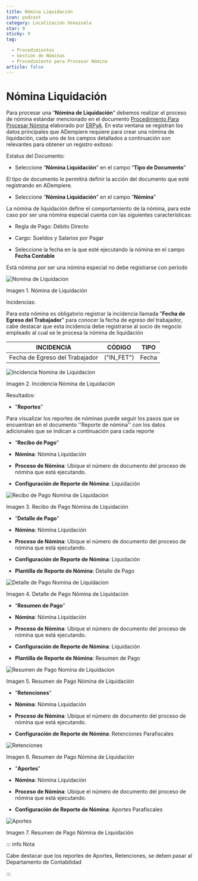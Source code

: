 ```yaml
---
title: Nómina Liquidación
icon: podcast
category: Localización Venezuela
star: 9
sticky: 9
tag:

  - Procedimientos
  - Gestión de Nóminas
  - Procedimiento para Procesar Nómina
article: false
---
```


**Nómina Liquidación**
========================

 Para procesar una “**Nómina de Liquidación**” debemos realizar el proceso de nómina estándar mencionado en el documento [Procedimiento Para Procesar Nómina](README.md) elaborado por [ERPyA](http://erpya.com). En esta ventana se registran los datos principales que ADempiere requiere para crear una nómina de liquidación, cada uno de los campos detallados a continuación son relevantes para obtener un registro exitoso:

Estatus del Documento:

- Seleccione “**Nómina Liquidación**” en el campo “**Tipo de Documento**”

El tipo de documento le permitirá definir la acción del documento que esté registrando en ADempiere.

- Seleccione “**Nómina Liquidación**” en el campo “**Nómina**”

La nómina de liquidación define el comportamiento de la nómina, para este caso por ser una nómina especial cuenta con las siguientes características:

- Regla de Pago: Débito Directo
- Cargo: Sueldos y Salarios por Pagar

- Seleccione la fecha en la que esté ejecutando la nómina en el campo **Fecha Contable**

Está nómina  por ser una nómina especial no debe registrarse con período

![Nomina de Liquidacion](/assets/img/docs/lve/procedures/payroll/procedures-to-process-payroll/resources/payrollsettlementprocess.png)

Imagen 1. Nómina de Liquidación

Incidencias:

Para esta nómina es obligatorio registrar la incidencia llamada "**Fecha de Egreso del Trabajador**" para conocer la fecha de egreso del trabajador, cabe destacar que esta incidencia debe registrarse al socio de negocio empleado al cual se le procesa la nómina de liquidación

|           **INCIDENCIA**                              |     **CÓDIGO**       |    **TIPO**    |
|-------------------------------------------------------|----------------------|----------------|
| Fecha de Egreso del Trabajador                        |     ("IN_FET")       |     Fecha      |

![Incidencia Nomina de Liquidacion](/assets/img/docs/lve/procedures/payroll/procedures-to-process-payroll/resources/incidencepayrollsettlement.png)

Imagen 2. Incidencia Nómina de Liquidación

Resultados:

- "**Reportes**"

Para visualizar los reportes de nóminas  puede seguir los pasos que se encuentran en el documento ''Reporte de nómina'' con los datos adicionales que se indican a continuación para cada reporte

- “**Recibo de Pago**”

- **Nómina**: Nómina Liquidación

- **Proceso de Nómina**: Ubique el número de documento del proceso de nómina que está ejecutando.

- **Configuración de Reporte de Nómina**: Liquidación

![Recibo de Pago Nomina de Liquidacion](/assets/img/docs/lve/procedures/payroll/procedures-to-process-payroll/resources/settlementreceipt.png)

Imagen 3. Recibo de Pago Nómina de Liquidación

- “**Detalle de Pago**”

- **Nómina**: Nómina Liquidación

- **Proceso de Nómina**: Ubique el número de documento del proceso de nómina que está ejecutando.

- **Configuración de Reporte de Nómina**: Liquidación

- **Plantilla de Reporte de Nómina**: Detalle de Pago

![Detalle de Pago Nomina de Liquidacion](/assets/img/docs/lve/procedures/payroll/procedures-to-process-payroll/resources/paymentdetail.png)

Imagen 4. Detalle de Pago Nómina de Liquidación

- “**Resumen de Pago**”

- **Nómina**: Nómina Liquidación

- **Proceso de Nómina**: Ubique el número de documento del proceso de nómina que está ejecutando.

- **Configuración de Reporte de Nómina**: Liquidación

- **Plantilla de Reporte de Nómina**: Resumen de Pago

![Resumen de Pago Nomina de Liquidacion](/assets/img/docs/lve/procedures/payroll/procedures-to-process-payroll/resources/paymentsummary.png)

Imagen 5. Resumen de Pago Nómina de Liquidación

- "**Retenciones**"

- **Nómina**: Nómina Liquidación

- **Proceso de Nómina**: Ubique el número de documento del proceso de nómina que está ejecutando.

- **Configuración de Reporte de Nómina**: Retenciones Parafiscales

![Retenciones](/assets/img/docs/lve/procedures/payroll/procedures-to-process-payroll/resources/withholdings.png)

Imagen 6. Resumen de Pago Nómina de Liquidación

- "**Aportes**"

- **Nómina**: Nómina Liquidación

- **Proceso de Nómina**: Ubique el número de documento del proceso de nómina que está ejecutando.

- **Configuración de Reporte de Nómina**: Aportes Parafiscales

![Aportes](/assets/img/docs/lve/procedures/payroll/procedures-to-process-payroll/resources/contributions.png)

Imagen 7. Resumen de Pago Nómina de Liquidación

::: info Nota

Cabe destacar que los reportes de Aportes, Retenciones, se deben pasar al Departamento de Contabilidad

:::